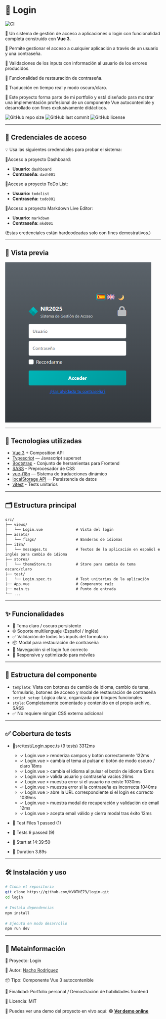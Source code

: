 # 📘 Login

[![CI](https://github.com/KVOTHE73/login/actions/workflows/ci.yml/badge.svg)](https://github.com/KVOTHE73/login/actions/workflows/ci.yml)

🔶 Un sistema de gestión de acceso a aplicaciones o login con funcionalidad completa construido con **Vue 3**.

🔶 Permite gestionar el acceso a cualquier aplicación a través de un usuario y una contraseña.

🔶 Validaciones de los inputs con información al usuario de los errores producidos.

🔶 Funcionalidad de restauración de contraseña.

🔶 Traducción en tiempo real y modo oscuro/claro.

🔶 Este proyecto forma parte de mi portfolio y está diseñado para mostrar una implementación profesional de un componente Vue autocontenible y desarrollado con fines exclusivamente didácticos.

![GitHub repo size](https://img.shields.io/github/repo-size/KVOTHE73/login)
![GitHub last commit](https://img.shields.io/github/last-commit/KVOTHE73/login)
![GitHub license](https://img.shields.io/github/license/KVOTHE73/login)

---

## 🔐 Credenciales de acceso

💡 Usa las siguientes credenciales para probar el sistema:

🔹Acceso a proyecto Dashboard:

- **Usuario:** `dashboard`
- **Contraseña:** `dash001`

🔹Acceso a proyecto ToDo List:

- **Usuario:** `todolist`
- **Contraseña:** `todo001`

🔹Acceso a proyecto Markdown Live Editor:

- **Usuario:** `markdown`
- **Contraseña:** `mkd001`

(Estas credenciales están hardcodeadas solo con fines demostrativos.)

---

## 📸 Vista previa

![Vista del editor](./public/loginPreview.png)

---

## 🚀 Tecnologías utilizadas

- [Vue 3](https://vuejs.org/) + Composition API
- [Typescript](https://www.typescriptlang.org/) — Javascript superset
- [Bootstrap](https://getbootstrap.com/) - Conjunto de herramientas para Frontend
- [SASS](https://sass-lang.com/) - Preprocesador de CSS
- [vue-i18n](https://github.com/intlify/vue-i18n-next) — Sistema de traducciones dinámico
- [localStorage API](https://developer.mozilla.org/en-US/docs/Web/API/Window/localStorage) — Persistencia de datos
- [vitest](https://vitest.dev/) - Tests unitarios

---

## 🗂️ Estructura principal

```
src/
├── views/
│   └── Login.vue               # Vista del login
├── assets/
│   └── flags/                  # Banderas de idiomas
├── i18n/
│   └── messages.ts             # Textos de la aplicación en español e inglés para cambio de idioma
├── stores/
│   └── themeStore.ts           # Store para cambio de tema oscuro/claro
├── test/
│   └── Login.spec.ts           # Test unitarios de la aplicación
├── App.vue                     # Componente raíz
├── main.ts                     # Punto de entrada
└── ...
```

---

## ✨ Funcionalidades

- 🎨 Tema claro / oscuro persistente
- 🌐 Soporte multilenguaje (Español / Inglés)
- ✅ Validación de todos los inputs del formulario
- 📦 Modal para restauración de contraseña
- 🔄 Navegación si el login fué correcto
- 📱 Responsive y optimizado para móviles

---

## 🧩 Estructura del componente

- `template`: Vista con botones de cambio de idioma, cambio de tema, formulario, botones de acceso y modal de restauración de contraseña
- `script setup`: Lógica clara, organizada por bloques funcionales
- `style`: Completamente comentado y contenido en el propio archivo, SASS
- ✅ No requiere ningún CSS externo adicional

---

## ✅ Cobertura de tests

- 🔹src/test/Login.spec.ts (9 tests) 3312ms

  - ✓ Login.vue > renderiza campos y botón correctamente 122ms
  - ✓ Login.vue > cambia el tema al pulsar el botón de modo oscuro / claro 18ms
  - ✓ Login.vue > cambia el idioma al pulsar el botón de idioma 12ms
  - ✓ Login.vue > valida usuario y contraseña vacíos 26ms
  - ✓ Login.vue > muestra error si el usuario no existe 1030ms
  - ✓ Login.vue > muestra error si la contraseña es incorrecta 1040ms
  - ✓ Login.vue > abre la URL correspondiente si el login es correcto 1039ms
  - ✓ Login.vue > muestra modal de recuperación y validación de email 12ms
  - ✓ Login.vue > acepta email válido y cierra modal tras éxito 12ms

- 🔹 Test Files 1 passed (1)
- 🔹 Tests 9 passed (9)
- 🔹 Start at 14:39:50
- 🧪 Duration 3.89s

---

## 🛠️ Instalación y uso

```bash
# Clona el repositorio
git clone https://github.com/KVOTHE73/login.git
cd login

# Instala dependencias
npm install

# Ejecuta en modo desarrollo
npm run dev
```

---

## 📅 Metainformación

📁 Proyecto: Login

🧠 Autor: [Nacho Rodríguez](https://www.nacho-rodriguez.com)

📦 Tipo: Componente Vue 3 autocontenible

🎯 Finalidad: Portfolio personal / Demostración de habilidades frontend

🔗 Licencia: MIT

📣 Puedes ver una demo del proyecto en vivo aquí:
🟢 **[Ver demo online](https://kvothe73.github.io/login)**
